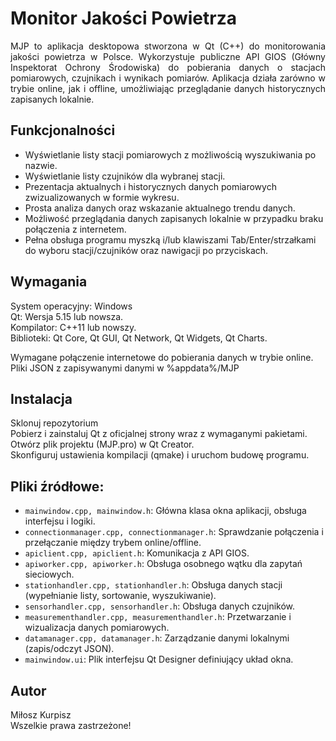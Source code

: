 # Monitor Jakości Powietrza
<div style="text-align: justify">
MJP to aplikacja desktopowa stworzona w Qt (C++) do monitorowania jakości powietrza w Polsce. Wykorzystuje publiczne API GIOS (Główny Inspektorat Ochrony Środowiska) do pobierania danych o stacjach pomiarowych, czujnikach i wynikach pomiarów. Aplikacja działa zarówno w trybie online, jak i offline, umożliwiając przeglądanie danych historycznych zapisanych lokalnie.
</div>

## Funkcjonalności

* Wyświetlanie listy stacji pomiarowych z możliwością wyszukiwania po nazwie.<br>
* Wyświetlanie listy czujników dla wybranej stacji.<br>
* Prezentacja aktualnych i historycznych danych pomiarowych zwizualizowanych w formie wykresu.<br>
* Prosta analiza danych oraz wskazanie aktualnego trendu danych.<br>
* Możliwość przeglądania danych zapisanych lokalnie w przypadku braku połączenia z internetem.<br>
* Pełna obsługa programu myszką i/lub klawiszami Tab/Enter/strzałkami do wyboru stacji/czujników oraz nawigacji po przyciskach.<br>

## Wymagania

System operacyjny: Windows<br>
Qt: Wersja 5.15 lub nowsza.<br>
Kompilator: C++11 lub nowszy.<br>
Biblioteki: Qt Core, Qt GUI, Qt Network, Qt Widgets, Qt Charts.<br>

Wymagane połączenie internetowe do pobierania danych w trybie online.<br>
Pliki JSON z zapisywanymi danymi w %appdata%/MJP<br>

## Instalacja

Sklonuj repozytorium<br>
Pobierz i zainstaluj Qt z oficjalnej strony wraz z wymaganymi pakietami.<br>
Otwórz plik projektu (MJP.pro) w Qt Creator.<br>
Skonfiguruj ustawienia kompilacji (qmake) i uruchom budowę programu.<br>

## Pliki źródłowe:

* `mainwindow.cpp, mainwindow.h`: Główna klasa okna aplikacji, obsługa interfejsu i logiki.<br>
* `connectionmanager.cpp, connectionmanager.h`: Sprawdzanie połączenia i przełączanie między trybem online/offline.<br>
* `apiclient.cpp, apiclient.h`: Komunikacja z API GIOS.<br>
* `apiworker.cpp, apiworker.h`: Obsługa osobnego wątku dla zapytań sieciowych.<br>
* `stationhandler.cpp, stationhandler.h`: Obsługa danych stacji (wypełnianie listy, sortowanie, wyszukiwanie).<br>
* `sensorhandler.cpp, sensorhandler.h`: Obsługa danych czujników.<br>
* `measurementhandler.cpp, measurementhandler.h`: Przetwarzanie i wizualizacja danych pomiarowych.<br>
* `datamanager.cpp, datamanager.h`: Zarządzanie danymi lokalnymi (zapis/odczyt JSON).<br>
* `mainwindow.ui`: Plik interfejsu Qt Designer definiujący układ okna.<br>

## Autor

Miłosz Kurpisz<br>
Wszelkie prawa zastrzeżone!
